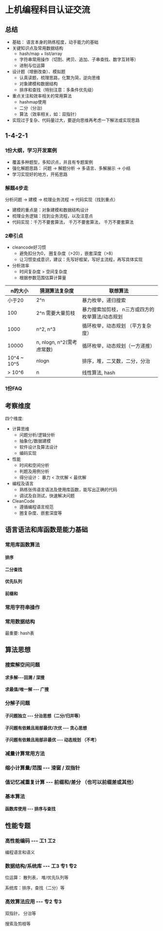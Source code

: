 # 上机编程科目认证交流

## 总结

- 基础： 语言本身的熟练程度，动手能力的基础
- 关键知识点及常用数据结构
  - hash/map + list/array
  - 字符串常用操作（切割、拷贝、追加、子串查找、数字互转等）
  - 进制与位运算
- 设计题（增删改查）、模拟题
  - 认真读题，梳理思路，化繁为简，逆向思维
  - 对象建模和数据结构
  - 排序和查找（特别注意：多条件优先级）
- 重点关注和效率相关的常用算法
  - hashmap使用
  - 二分（分治)
  - 算法（效率相关，如：双指针）
- 实现过于复杂、代码量过大，要逆向思维再考虑一下解法或实现思路

## 1-4-2-1

### 1份大纲，学习开发案例

- 覆盖多种题型，多知识点，并且有专题案例
- 强化解题思路： 问题 -> 解题分析 -> 多语言、多解展示 -> 小结
- 学习实现好的地方，开拓思路

### 解题4步走

分析问题 -> 建模 -> 梳理业务流程 -> 代码实现（找到重点）

- 建模的重点是：对象建模和数据结构设计
- 梳理业务逻辑：找到业务流程，以及注意点
- 代码实现：千万不要套算法， 千万不要套算法， 千万不要套算法

### 2牵引点

- cleancode好习惯
  - 避免扣分为0， 圈复杂度（>20），嵌套深度（>8）
  - 让习惯变成意识，建议：先写好框架，写好主流程，再写具体实现
- 分析效率
  - 时间复杂度 > 空间复杂度
  - 根据参数范围估算计算量

| n的大小 | 猜测算法复杂度 | 联想算法 |
|---|---|---|
|小于20 | 2^n | 暴力枚举，递归搜索|
|100 | 2^n 需要大量剪枝 | 暴力搜索加剪枝， n三方或四方的枚举算法/动态规划|
|1000| n^2, n^3 | 循环枚举，动态规划 （平方复杂度）|
|10000 | n, nlogn, n^2(需考虑常数) |  循环枚举，动态规划（一方递推）|
| 10^4 ~ 10^5 | nlogn |  排序，堆，二叉数，二分，分治 |
| > 10^6 | n | 线性算法, hash |  

### 1份FAQ



## 考察维度

四个维度:

- 计算思维
  - 问题分析/逻辑分析
  - 抽象化/数据建模
  - 软件设计及算法设计
  - 编码实现 
- 性能
  - 时间和空间分析
  - 判题及用例分析
  - 得分设计： 暴力 < 次优解 < 最优解
- 编程及语言
  - 熟练张伟语言语法及使用库函数，能写出正确的代码
  - 调试及自测试，快速解决问题
- CleanCode
  - 遵循编程语言规范
  - 圈复杂度、嵌套深度等

## 语言语法和库函数是能力基础

### 常用库函数算法

#### 排序

#### 二分查找

#### 优先队列

#### 前缀和

### 常用字符串操作


### 常用数据结构

最重要: hash表

## 算法思想

### 搜索解空间问题

#### 求多解---回溯 / 深搜


#### 求最值/唯一解 --- 广搜

### 分解子问题

#### 子问题独立 --- 分治思想（二分/归并等）

#### 子问题有依赖且局部最优/次优 --- 贪心思想

#### 子问题有依赖且局部非最优 --- 动态规划 （不考）

### 减量计算常用方法

### 缩小计算量/范围 --- 滑窗 / 双指针

### 值记忆减重复计算 --- 前缀和/差分 （也可以前缀差或其他）

### 基本算法 

#### 函数库使用 --- 排序与查找


## 性能专题

### 高性能编码 --- 工1 工2

编程语言和语义

### 数据结构/系统库 --- 工3 专1 专2

位运算： 散列表， 堆/优先队列等

系统库：排序，查找（二分）等

### 高效算法应用 --- 专2 专3

双指针， 分治等

搜索及剪枝等

